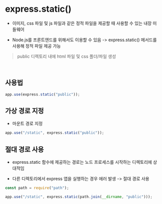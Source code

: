 # express.static()

- 이미지, css 파일 및 js 파일과 같은 정적 파일을 제공할 때 사용할 수 있는 내장 미들웨어

- Node.js를 프론트엔드를 위해서도 이용할 수 있음 -> express.static() 메서드를 사용해 정적 파일 제공 가능

> public 디렉토리 내에 html 파일 및 css 폴더/파일 생성

<br />

## 사용법

```js
app.use(express.static("public"));
```

## 가상 경로 지정

- 마운트 경로 지정

```js
app.use("/static", express.static("public"));
```

## 절대 경로 사용

- express.static 함수에 제공하는 경로는 노드 프로세스를 시작하는 디렉토리에 상대적임

- 다른 디렉토리에서 express 앱을 실행하는 경우 에러 발생 -> 절대 경로 사용

```js
const path = require("path");

app.use("/static", express.static(path.join(__dirname, "public")));
```
